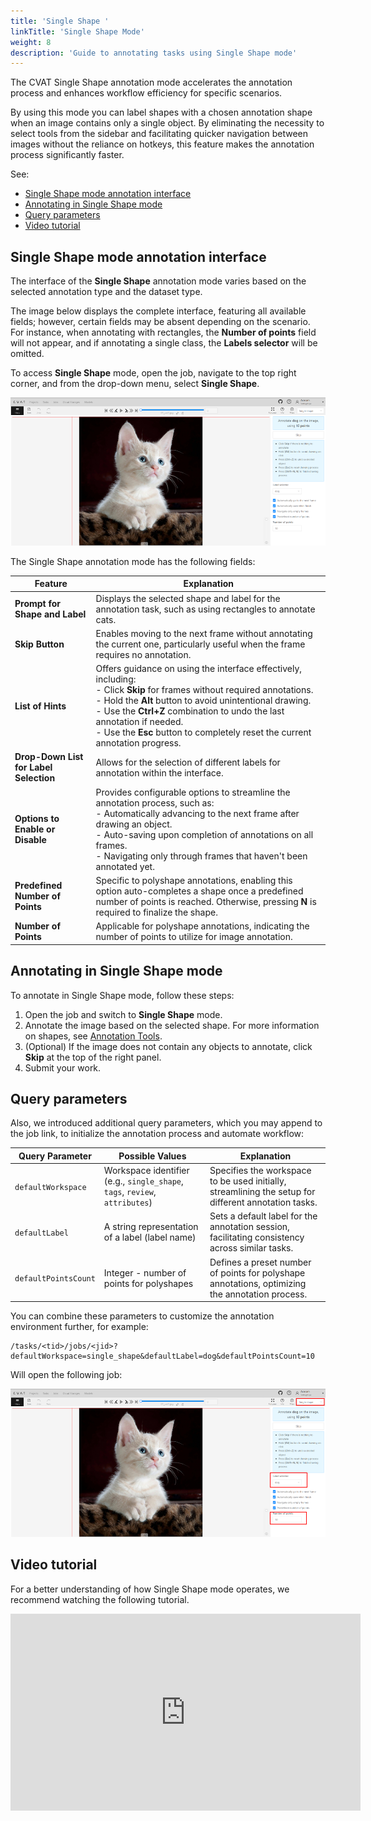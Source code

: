 ```yaml
---
title: 'Single Shape '
linkTitle: 'Single Shape Mode'
weight: 8
description: 'Guide to annotating tasks using Single Shape mode'
---
```


The CVAT Single Shape annotation mode accelerates the annotation process and enhances
workflow efficiency for specific scenarios.

By using this mode you can label shapes with a chosen annotation shape when an image
contains only a single object. By eliminating the necessity to select tools from the sidebar
and facilitating quicker navigation between images without
the reliance on hotkeys, this feature makes the annotation process significantly faster.

See:

- [Single Shape mode annotation interface](#single-shape-mode-annotation-interface)
- [Annotating in Single Shape mode](#annotating-in-single-shape-mode)
- [Query parameters](#query-parameters)
- [Video tutorial](#video-tutorial)

## Single Shape mode annotation interface

The interface of the **Single Shape** annotation mode varies based on the selected annotation
type and the dataset type.

The image below displays the complete interface, featuring all available fields;
however, certain fields may be absent depending on the scenario. For instance, when annotating
with rectangles, the **Number of points** field will not appear, and if annotating a single class,
the **Labels selector** will be omitted.

To access **Single Shape** mode, open the job, navigate to the
top right corner, and from the drop-down menu, select **Single Shape**.

![Single Shape Annotation Mode Interface](/images/single-shape-interface.png)

The Single Shape annotation mode has the following fields:

<!--lint disable maximum-line-length-->

| Feature                                | Explanation                                                                                                                                                                                                                                                                                                                                                  |
| -------------------------------------- | ------------------------------------------------------------------------------------------------------------------------------------------------------------------------------------------------------------------------------------------------------------------------------------------------------------------------------------------------------------ |
| **Prompt for Shape and Label**         | Displays the selected shape and label for the annotation task, such as using rectangles to annotate cats.                                                                                                                                                                                                                                                    |
| **Skip Button**                        | Enables moving to the next frame without annotating the current one, particularly useful when the frame requires no annotation.                                                                                                                                                                                                                              |
| **List of Hints**                      | Offers guidance on using the interface effectively, including: <br> - Click **Skip** for frames without required annotations. <br> - Hold the **Alt** button to avoid unintentional drawing. <br> - Use the **Ctrl+Z** combination to undo the last annotation if needed. <br> - Use the **Esc** button to completely reset the current annotation progress. |
| **Drop-Down List for Label Selection** | Allows for the selection of different labels for annotation within the interface.                                                                                                                                                                                                                                                                            |
| **Options to Enable or Disable**       | Provides configurable options to streamline the annotation process, such as: <br> - Automatically advancing to the next frame after drawing an object. <br> - Auto-saving upon completion of annotations on all frames. <br> - Navigating only through frames that haven't been annotated yet.                                                               |
| **Predefined Number of Points**        | Specific to polyshape annotations, enabling this option auto-completes a shape once a predefined number of points is reached. Otherwise, pressing **N** is required to finalize the shape.                                                                                                                                                                   |
| **Number of Points**                   | Applicable for polyshape annotations, indicating the number of points to utilize for image annotation.                                                                                                                                                                                                                                                       |

<!--lint enable maximum-line-length-->

## Annotating in Single Shape mode

To annotate in Single Shape mode, follow these steps:

1. Open the job and switch to **Single Shape** mode.
2. Annotate the image based on the selected shape.
   For more information on shapes, see [Annotation Tools](http://localhost:1313/docs/getting_started/overview/#annotation-tools).
3. (Optional) If the image does not contain any objects to annotate,
   click **Skip** at the top of the right panel.
4. Submit your work.

## Query parameters

Also, we introduced additional query parameters, which you may append to
the job link, to initialize the annotation process and automate workflow:

<!--lint disable maximum-line-length-->

| Query Parameter      | Possible Values                                                             | Explanation                                                                                          |
| -------------------- | --------------------------------------------------------------------------- | ---------------------------------------------------------------------------------------------------- |
| `defaultWorkspace`   | Workspace identifier (e.g., `single_shape`, `tags`, `review`, `attributes`) | Specifies the workspace to be used initially, streamlining the setup for different annotation tasks. |
| `defaultLabel`       | A string representation of a label (label name)                             | Sets a default label for the annotation session, facilitating consistency across similar tasks.      |
| `defaultPointsCount` | Integer - number of points for polyshapes                                   | Defines a preset number of points for polyshape annotations, optimizing the annotation process.      |

<!--lint enable maximum-line-length-->

You can combine these parameters to customize the annotation environment further, for example:

```
/tasks/<tid>/jobs/<jid>?defaultWorkspace=single_shape&defaultLabel=dog&defaultPointsCount=10
```

Will open the following job:

![Query Example](/images/query-example.png)

## Video tutorial

For a better understanding of how Single Shape mode operates,
we recommend watching the following tutorial.

<!--lint disable maximum-line-length-->

<iframe width="560" height="315" src="https://www.youtube.com/embed/u17OXSD7Y4U?si=4z-f52lbxe0CpZEg" title="YouTube video player" frameborder="0" allow="accelerometer; autoplay; clipboard-write; encrypted-media; gyroscope; picture-in-picture; web-share" referrerpolicy="strict-origin-when-cross-origin" allowfullscreen></iframe>

<!--lint enable maximum-line-length-->
